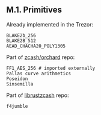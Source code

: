 ## M.1. Primitives

Already implemented in the Trezor:

```
BLAKE2b_256
BLAKE2B_512
AEAD_CHACHA20_POLY1305
```

Part of [zcash/orchard](https://github.com/zcash/orchard) repo:

```
FF1_AES_256 # imported externally
Pallas curve arithmetics
Poseidon
Sinsemilla
```

Part of [librustzcash](https://github.com/zcash/librustzcash) repo:

```
f4jumble
```